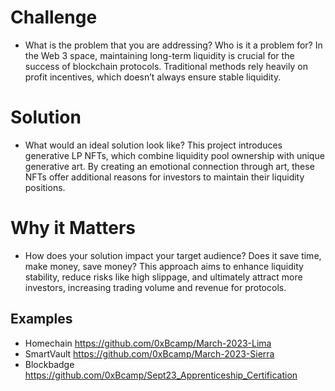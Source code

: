 # Challenge
- What is the problem that you are addressing?  Who is it a problem for?
In the Web 3 space, maintaining long-term liquidity is crucial for the success of blockchain
protocols. Traditional methods rely heavily on profit incentives, which doesn’t always ensure
stable liquidity.

# Solution
- What would an ideal solution look like? 
This project introduces generative LP NFTs, which combine liquidity pool
ownership with unique generative art. By creating an emotional connection through art, these
NFTs offer additional reasons for investors to maintain their liquidity positions. 

# Why it Matters
- How does your solution impact your target audience?  Does it save time, make money, save money?
This approach aims to enhance liquidity stability, reduce risks like high slippage, and ultimately attract more
investors, increasing trading volume and revenue for protocols.

## Examples
- Homechain https://github.com/0xBcamp/March-2023-Lima
- SmartVault https://github.com/0xBcamp/March-2023-Sierra
- Blockbadge https://github.com/0xBcamp/Sept23_Apprenticeship_Certification
